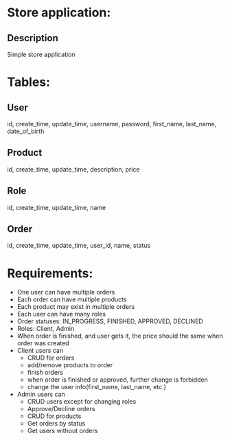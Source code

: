# Store application:

## Description

Simple store application

# Tables:

## User
id,
create_time,
update_time,
username,
password,
first_name,
last_name,
date_of_birth

## Product
id,
create_time,
update_time,
description,
price

## Role
id,
create_time,
update_time,
name

## Order
id,
create_time,
update_time,
user_id,
name,
status

# Requirements:
- One user can have multiple orders
- Each order can have multiple products
- Each product may exist in multiple orders
- Each user can have many roles
- Order statuses: IN_PROGRESS, FINISHED, APPROVED, DECLINED
- Roles: Client, Admin
- When order is finished, and user gets it, the price should the same when
  order was created
- Client users can
    * CRUD for orders
    * add/remove products to order
    * finish orders
    * when order is finished or approved, further change is forbidden
    * change the user info(first_name, last_name, etc.)
- Admin users can
    * CRUD users except for changing roles
    * Approve/Decline orders
    * CRUD for products
    * Get orders by status
    * Get users without orders
